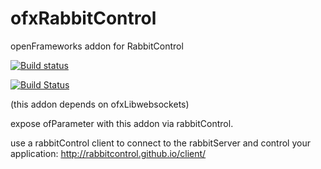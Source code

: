 # ofxRabbitControl
openFrameworks addon for RabbitControl

[![Build status](https://ci.appveyor.com/api/projects/status/ujn3dpe64joy0sy2?svg=true)](https://ci.appveyor.com/project/i-n-g-o/ofxrabbitcontrol)

[![Build Status](https://travis-ci.org/rabbitControl/ofxRabbitControl.svg?branch=master)](https://travis-ci.org/rabbitControl/ofxRabbitControl)

(this addon depends on ofxLibwebsockets)

expose ofParameter with this addon via rabbitControl.

use a rabbitControl client to connect to the rabbitServer and control your application: 
http://rabbitcontrol.github.io/client/

